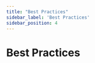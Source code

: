 ```yaml
---
title: "Best Practices"
sidebar_label: 'Best Practices'
sidebar_position: 4
---
```

# Best Practices